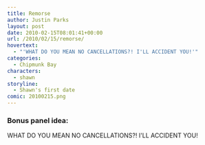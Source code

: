 ```yaml
---
title: Remorse
author: Justin Parks
layout: post
date: 2010-02-15T08:01:41+00:00
url: /2010/02/15/remorse/
hovertext:
  - "'WHAT DO YOU MEAN NO CANCELLATIONS?! I'LL ACCIDENT YOU!'"
categories:
  - Chipmunk Bay
characters:
  - shawn
storyline:
  - Shawn's first date
comic: 20100215.png 
---
```

### Bonus panel idea:
WHAT DO YOU MEAN NO CANCELLATIONS?! I'LL ACCIDENT YOU!